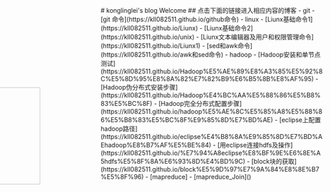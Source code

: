 ﻿<div style="margin-left:-357px;margin-top:135px">
<h1>Logo</h1>
<img src="https://ss0.bdstatic.com/70cFuHSh_Q1YnxGkpoWK1HF6hhy/it/u=3571418600,3904597038&fm=26&gp=0.jpg" style="width:220px;height:220px;marginLeft:-300px;marginTop:300px">
</div>
<div style="margin-top:-405px"></div>
# konglinglei's blog Welcome
## 点击下面的链接进入相应内容的博客
- git
	- [git 命令](https://kll082511.github.io/github命令)
- linux
	- [Liunx基础命令1](https://kll082511.github.io/Liunx)
	- [Liunx基础命令2](https://kll082511.github.io/unix)
	- [Liunx文本编辑器及用户和权限管理命令](https://kll082511.github.io/Liunx1)
	- [sed和awk命令](https://kll082511.github.io/awk和sed命令)
- hadoop
	- [Hadoop安装和单节点测试](https://kll082511.github.io/Hadoop%E5%AE%89%E8%A3%85%E5%92%8C%E5%8D%95%E8%8A%82%E7%82%B9%E6%B5%8B%E8%AF%95)
	- [Hadoop伪分布式安装步骤](https://kll082511.github.io/Hadoop%E4%BC%AA%E5%88%86%E5%B8%83%E5%BC%8F)
	- [Hadoop完全分布式配置步骤](https://kll082511.github.io/hadoop%E5%AE%8C%E5%85%A8%E5%88%86%E5%B8%83%E5%BC%8F%E9%85%8D%E7%BD%AE)
	- [eclipse上配置hadoop路径](https://kll082511.github.io/eclipse%E4%B8%8A%E9%85%8D%E7%BD%AEhadoop%E8%B7%AF%E5%BE%84)
	- [用eclipse连接hdfs及操作](https://kll082511.github.io/%E7%94%A8eclipse%E8%BF%9E%E6%8E%A5hdfs%E5%8F%8A%E6%93%8D%E4%BD%9C)
	- [block块的获取](https://kll082511.github.io/block%E5%9D%97%E7%9A%84%E8%8E%B7%E5%8F%96)
	- [mapreduce]
	- [mapreduce_Join]()